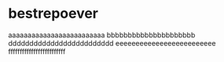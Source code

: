 # bestrepoever
aaaaaaaaaaaaaaaaaaaaaaaaa
bbbbbbbbbbbbbbbbbbbbb
ddddddddddddddddddddddddd
eeeeeeeeeeeeeeeeeeeeeeeee
fffffffffffffffffffffffff
